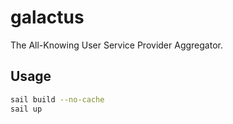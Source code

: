 # galactus

The All-Knowing User Service Provider Aggregator.

## Usage

```sh
sail build --no-cache
sail up
```
